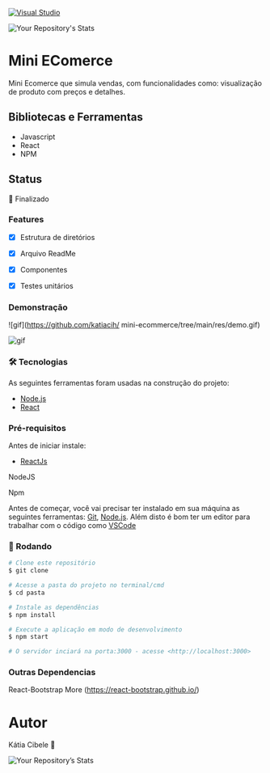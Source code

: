 [![Visual Studio](https://badgen.net/badge/icon/visualstudio?icon=visualstudio&label)](https://visualstudio.microsoft.com)


![Your Repository's Stats](https://github-readme-stats.vercel.app/api/top-langs/?username=katiacih&theme=synthwave)


# Mini EComerce 

Mini Ecomerce que simula vendas, com funcionalidades como: visualização de produto com preços e detalhes.


## Bibliotecas e Ferramentas

* Javascript
* React
* NPM

## Status
🚀 Finalizado 


### Features
- [x] Estrutura de diretórios
- [x] Arquivo ReadMe
- [x] Componentes
- [x] Testes unitários



### Demonstração 

![gif](https://github.com/katiacih/
mini-ecommerce/tree/main/res/demo.gif)

![gif](res/demo.gif)


### 🛠 Tecnologias

As seguintes ferramentas foram usadas na construção do projeto:

- [Node.js](https://nodejs.org/en/)
- [React](https://pt-br.reactjs.org/)


### Pré-requisitos

Antes de iniciar instale:

- [ReactJs](https://nodejs.org/en/)

NodeJS

Npm 

Antes de começar, você vai precisar ter instalado em sua máquina as seguintes ferramentas:
[Git](https://git-scm.com), [Node.js](https://nodejs.org/en/). 
Além disto é bom ter um editor para trabalhar com o código como [VSCode](https://code.visualstudio.com/)

### 🎲 Rodando

```bash
# Clone este repositório
$ git clone 

# Acesse a pasta do projeto no terminal/cmd
$ cd pasta

# Instale as dependências
$ npm install

# Execute a aplicação em modo de desenvolvimento
$ npm start

# O servidor inciará na porta:3000 - acesse <http://localhost:3000>
```

### Outras Dependencias

React-Bootstrap
More (https://react-bootstrap.github.io/)


# Autor   

Kátia Cibele 🚀

![Your Repository’s Stats](https://github-readme-stats.vercel.app/api?username=katiacih&show_icons=true&theme=gradient)

